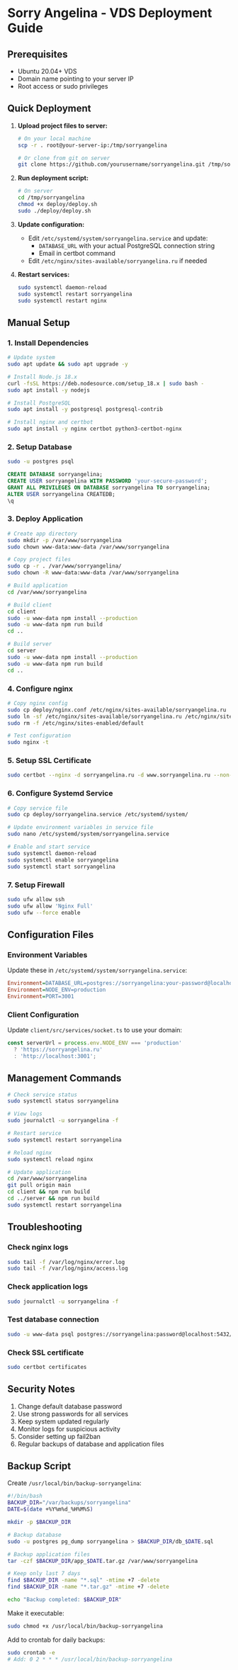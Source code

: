 # Sorry Angelina - VDS Deployment Guide

## Prerequisites

- Ubuntu 20.04+ VDS
- Domain name pointing to your server IP
- Root access or sudo privileges

## Quick Deployment

1. **Upload project files to server:**
   ```bash
   # On your local machine
   scp -r . root@your-server-ip:/tmp/sorryangelina
   
   # Or clone from git on server
   git clone https://github.com/yourusername/sorryangelina.git /tmp/sorryangelina
   ```

2. **Run deployment script:**
   ```bash
   # On server
   cd /tmp/sorryangelina
   chmod +x deploy/deploy.sh
   sudo ./deploy/deploy.sh
   ```

3. **Update configuration:**
   - Edit `/etc/systemd/system/sorryangelina.service` and update:
     - `DATABASE_URL` with your actual PostgreSQL connection string
     - Email in certbot command
   - Edit `/etc/nginx/sites-available/sorryangelina.ru` if needed

4. **Restart services:**
   ```bash
   sudo systemctl daemon-reload
   sudo systemctl restart sorryangelina
   sudo systemctl restart nginx
   ```

## Manual Setup

### 1. Install Dependencies

```bash
# Update system
sudo apt update && sudo apt upgrade -y

# Install Node.js 18.x
curl -fsSL https://deb.nodesource.com/setup_18.x | sudo bash -
sudo apt install -y nodejs

# Install PostgreSQL
sudo apt install -y postgresql postgresql-contrib

# Install nginx and certbot
sudo apt install -y nginx certbot python3-certbot-nginx
```

### 2. Setup Database

```bash
sudo -u postgres psql
```

```sql
CREATE DATABASE sorryangelina;
CREATE USER sorryangelina WITH PASSWORD 'your-secure-password';
GRANT ALL PRIVILEGES ON DATABASE sorryangelina TO sorryangelina;
ALTER USER sorryangelina CREATEDB;
\q
```

### 3. Deploy Application

```bash
# Create app directory
sudo mkdir -p /var/www/sorryangelina
sudo chown www-data:www-data /var/www/sorryangelina

# Copy project files
sudo cp -r . /var/www/sorryangelina/
sudo chown -R www-data:www-data /var/www/sorryangelina

# Build application
cd /var/www/sorryangelina

# Build client
cd client
sudo -u www-data npm install --production
sudo -u www-data npm run build
cd ..

# Build server
cd server
sudo -u www-data npm install --production
sudo -u www-data npm run build
cd ..
```

### 4. Configure nginx

```bash
# Copy nginx config
sudo cp deploy/nginx.conf /etc/nginx/sites-available/sorryangelina.ru
sudo ln -sf /etc/nginx/sites-available/sorryangelina.ru /etc/nginx/sites-enabled/
sudo rm -f /etc/nginx/sites-enabled/default

# Test configuration
sudo nginx -t
```

### 5. Setup SSL Certificate

```bash
sudo certbot --nginx -d sorryangelina.ru -d www.sorryangelina.ru --non-interactive --agree-tos --email your-email@example.com
```

### 6. Configure Systemd Service

```bash
# Copy service file
sudo cp deploy/sorryangelina.service /etc/systemd/system/

# Update environment variables in service file
sudo nano /etc/systemd/system/sorryangelina.service

# Enable and start service
sudo systemctl daemon-reload
sudo systemctl enable sorryangelina
sudo systemctl start sorryangelina
```

### 7. Setup Firewall

```bash
sudo ufw allow ssh
sudo ufw allow 'Nginx Full'
sudo ufw --force enable
```

## Configuration Files

### Environment Variables

Update these in `/etc/systemd/system/sorryangelina.service`:

```ini
Environment=DATABASE_URL=postgres://sorryangelina:your-password@localhost:5432/sorryangelina
Environment=NODE_ENV=production
Environment=PORT=3001
```

### Client Configuration

Update `client/src/services/socket.ts` to use your domain:

```typescript
const serverUrl = process.env.NODE_ENV === 'production'
  ? 'https://sorryangelina.ru'
  : 'http://localhost:3001';
```

## Management Commands

```bash
# Check service status
sudo systemctl status sorryangelina

# View logs
sudo journalctl -u sorryangelina -f

# Restart service
sudo systemctl restart sorryangelina

# Reload nginx
sudo systemctl reload nginx

# Update application
cd /var/www/sorryangelina
git pull origin main
cd client && npm run build
cd ../server && npm run build
sudo systemctl restart sorryangelina
```

## Troubleshooting

### Check nginx logs
```bash
sudo tail -f /var/log/nginx/error.log
sudo tail -f /var/log/nginx/access.log
```

### Check application logs
```bash
sudo journalctl -u sorryangelina -f
```

### Test database connection
```bash
sudo -u www-data psql postgres://sorryangelina:password@localhost:5432/sorryangelina
```

### Check SSL certificate
```bash
sudo certbot certificates
```

## Security Notes

1. Change default database password
2. Use strong passwords for all services
3. Keep system updated regularly
4. Monitor logs for suspicious activity
5. Consider setting up fail2ban
6. Regular backups of database and application files

## Backup Script

Create `/usr/local/bin/backup-sorryangelina`:

```bash
#!/bin/bash
BACKUP_DIR="/var/backups/sorryangelina"
DATE=$(date +%Y%m%d_%H%M%S)

mkdir -p $BACKUP_DIR

# Backup database
sudo -u postgres pg_dump sorryangelina > $BACKUP_DIR/db_$DATE.sql

# Backup application files
tar -czf $BACKUP_DIR/app_$DATE.tar.gz /var/www/sorryangelina

# Keep only last 7 days
find $BACKUP_DIR -name "*.sql" -mtime +7 -delete
find $BACKUP_DIR -name "*.tar.gz" -mtime +7 -delete

echo "Backup completed: $BACKUP_DIR"
```

Make it executable:
```bash
sudo chmod +x /usr/local/bin/backup-sorryangelina
```

Add to crontab for daily backups:
```bash
sudo crontab -e
# Add: 0 2 * * * /usr/local/bin/backup-sorryangelina
```
